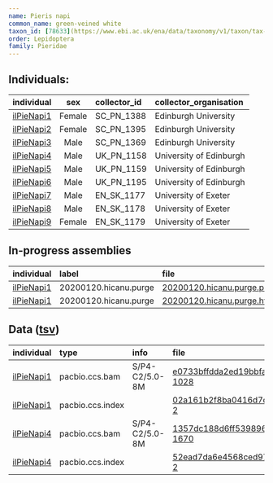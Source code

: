 ```yaml
---
name: Pieris napi
common_name: green-veined white 
taxon_id: [78633](https://www.ebi.ac.uk/ena/data/taxonomy/v1/taxon/tax-id/78633)
order: Lepidoptera
family: Pieridae
---
```


## Individuals:

| individual | sex | collector_id | collector_organisation |
| :--------- | :-: | :----------- | :--------------------- |
| [ilPieNapi1](ilPieNapi1.md) | Female | SC_PN_1388 | Edinburgh University |
| [ilPieNapi2](ilPieNapi2.md) | Female | SC_PN_1395 | Edinburgh University |
| [ilPieNapi3](ilPieNapi3.md) | Male | SC_PN_1369 | Edinburgh University |
| [ilPieNapi4](ilPieNapi4.md) | Male | UK_PN_1158 | University of Edinburgh |
| [ilPieNapi5](ilPieNapi5.md) | Male | UK_PN_1159 | University of Edinburgh |
| [ilPieNapi6](ilPieNapi6.md) | Male | UK_PN_1195 | University of Edinburgh |
| [ilPieNapi7](ilPieNapi7.md) | Male | EN_SK_1177 | University of Exeter |
| [ilPieNapi8](ilPieNapi8.md) | Male | EN_SK_1178 | University of Exeter |
| [ilPieNapi9](ilPieNapi9.md) | Female | EN_SK_1179 | University of Exeter |

## In-progress assemblies

| individual | label | file |
| :--------- | :---- | :--- |
| [ilPieNapi1](ilPieNapi1.md) | 20200120.hicanu.purge | [20200120.hicanu.purge.prim.fasta.gz](https://darwin.cog.sanger.ac.uk/insects/Pieris_napi/ilPieNapi1/assemblies/working/20200120.hicanu.purge/20200120.hicanu.purge.prim.fasta.gz) |
| [ilPieNapi1](ilPieNapi1.md) | 20200120.hicanu.purge | [20200120.hicanu.purge.htig.fasta.gz](https://darwin.cog.sanger.ac.uk/insects/Pieris_napi/ilPieNapi1/assemblies/working/20200120.hicanu.purge/20200120.hicanu.purge.htig.fasta.gz) |

## Data ([tsv](Pieris_napi_data.tsv))

| individual | type | info | file |
| :--------- | :--- | :--- | :--- |
| [ilPieNapi1](ilPieNapi1.md) | pacbio.ccs.bam | S/P4-C2/5.0-8M | [e0733bffdda2ed19bbfabbc0b4748de0-1028](https://darwin.cog.sanger.ac.uk/insects/Pieris_napi/ilPieNapi1/genomic_data/pacbio/m64089_200107_170201.ccs.bam) |
| [ilPieNapi1](ilPieNapi1.md) | pacbio.ccs.index |  | [02a161b2f8ba0416d7df41a2e8baab76-2](https://darwin.cog.sanger.ac.uk/insects/Pieris_napi/ilPieNapi1/genomic_data/pacbio/m64089_200107_170201.ccs.bam.pbi) |
| [ilPieNapi4](ilPieNapi4.md) | pacbio.ccs.bam | S/P4-C2/5.0-8M | [1357dc188d6ff5398964168953ef79d7-1670](https://darwin.cog.sanger.ac.uk/insects/Pieris_napi/ilPieNapi4/genomic_data/pacbio/m64094_200221_161420.ccs.bam) |
| [ilPieNapi4](ilPieNapi4.md) | pacbio.ccs.index |  | [52ead7da6e4568ced97f87d630d7d955-2](https://darwin.cog.sanger.ac.uk/insects/Pieris_napi/ilPieNapi4/genomic_data/pacbio/m64094_200221_161420.ccs.bam.pbi) |
